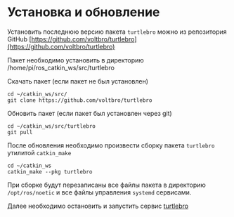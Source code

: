 # Установка и обновление

Установить последнюю версию пакета `turtlebro` можно из репозитория GitHub [https://github.com/voltbro/turtlebro](https://github.com/voltbro/turtlebro)

Пакет необходимо установить в директорию /home/pi/ros\_catkin\_ws/src/turtlebro

Скачать пакет \(если пакет не был установлен\)

```text
cd ~/catkin_ws/src/
git clone https://github.com/voltbro/turtlebro
```

Обновить пакет \(если пакет был установлен через git\)

```text
cd ~/catkin_ws/src/turtlebro
git pull
```

После обновления необходимо произвести сборку пакета `turtlebro` утилитой `catkin_make`

```text
cd ~/catkin_ws
catkin_make --pkg turtlebro
```

При сборке будут перезаписаны все файлы пакета в директорию `/opt/ros/noetic` и все файлы управления `systemd` сервисами.

Далее необходимо остановить и запустить сервис [turtlebro](../administrirovanie-ros/services.md)

